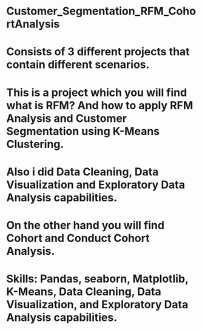 # Customer_Segmentation_RFM_CohortAnalysis
# Consists of 3 different projects that contain different scenarios.
# This is a project which you will find what is RFM? And how to apply RFM Analysis and Customer Segmentation using K-Means Clustering. 
# Also i did Data Cleaning, Data Visualization and Exploratory Data Analysis capabilities. 
# On the other hand you will find Cohort and Conduct Cohort Analysis. 
# Skills: Pandas, seaborn, Matplotlib, K-Means, Data Cleaning, Data Visualization, and Exploratory Data Analysis capabilities.
